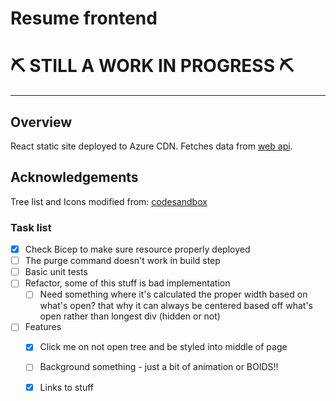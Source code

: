 # Resume frontend

# ⛏ STILL A WORK IN PROGRESS ⛏

------------------------------

## Overview
React static site deployed to Azure CDN. Fetches data from [web api](https://github.com/hughdtt/cloud-resume-backend).

## Acknowledgements
Tree list and Icons modified from: [codesandbox](https://codesandbox.io/s/nlzui)

### Task list
- [x] Check Bicep to make sure resource properly deployed
- [ ] The purge command doesn't work in build step
- [ ] Basic unit tests
- [ ] Refactor, some of this stuff is bad implementation
    - [ ] Need something where it's calculated the proper width based on what's open? that why it can always be centered based off what's open rather than longest div (hidden or not)
- [ ] Features
    - [x] Click me on not open tree and be styled into middle of page
    - [ ] Background something - just a bit of animation or BOIDS!!
    - [x] Links to stuff



